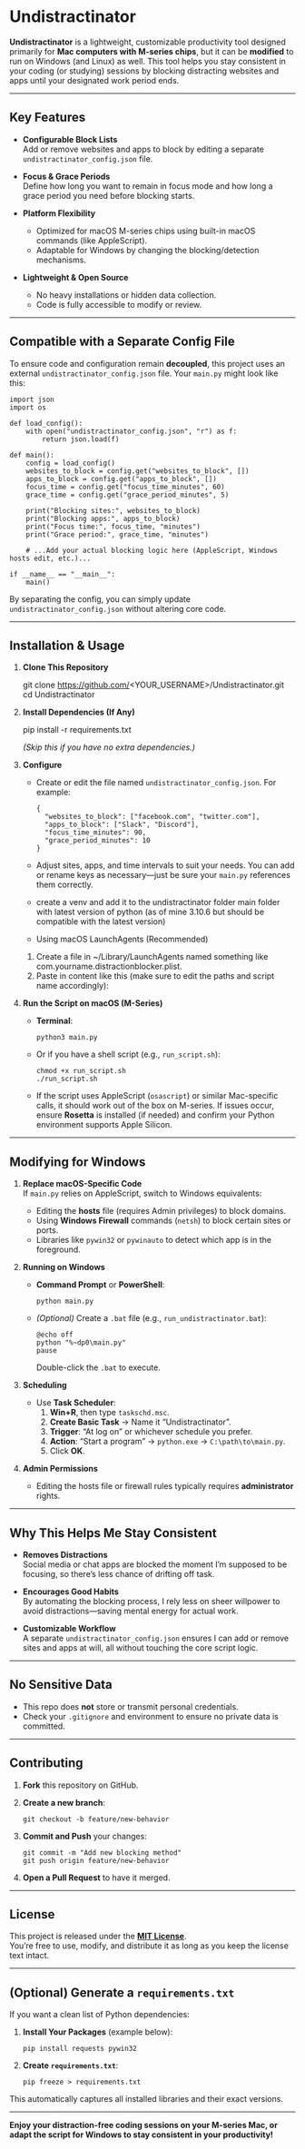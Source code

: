 # Undistractinator

**Undistractinator** is a lightweight, customizable productivity tool designed primarily for **Mac computers with M-series chips**, but it can be **modified** to run on Windows (and Linux) as well. This tool helps you stay consistent in your coding (or studying) sessions by blocking distracting websites and apps until your designated work period ends.

---

## Key Features

- **Configurable Block Lists**  
  Add or remove websites and apps to block by editing a separate `undistractinator_config.json` file.

- **Focus & Grace Periods**  
  Define how long you want to remain in focus mode and how long a grace period you need before blocking starts.

- **Platform Flexibility**  
  - Optimized for macOS M-series chips using built-in macOS commands (like AppleScript).  
  - Adaptable for Windows by changing the blocking/detection mechanisms.

- **Lightweight & Open Source**  
  - No heavy installations or hidden data collection.  
  - Code is fully accessible to modify or review.

---

## Compatible with a Separate Config File

To ensure code and configuration remain **decoupled**, this project uses an external `undistractinator_config.json` file. Your `main.py` might look like this:

    import json
    import os

    def load_config():
        with open("undistractinator_config.json", "r") as f:
            return json.load(f)

    def main():
        config = load_config()
        websites_to_block = config.get("websites_to_block", [])
        apps_to_block = config.get("apps_to_block", [])
        focus_time = config.get("focus_time_minutes", 60)
        grace_time = config.get("grace_period_minutes", 5)

        print("Blocking sites:", websites_to_block)
        print("Blocking apps:", apps_to_block)
        print("Focus time:", focus_time, "minutes")
        print("Grace period:", grace_time, "minutes")

        # ...Add your actual blocking logic here (AppleScript, Windows hosts edit, etc.)...

    if __name__ == "__main__":
        main()

By separating the config, you can simply update `undistractinator_config.json` without altering core code.

---

## Installation & Usage

1. **Clone This Repository**

    git clone https://github.com/<YOUR_USERNAME>/Undistractinator.git
    cd Undistractinator

2. **Install Dependencies (If Any)**

    pip install -r requirements.txt

   *(Skip this if you have no extra dependencies.)*

3. **Configure**

   - Create or edit the file named `undistractinator_config.json`. For example:
     
         {
           "websites_to_block": ["facebook.com", "twitter.com"],
           "apps_to_block": ["Slack", "Discord"],
           "focus_time_minutes": 90,
           "grace_period_minutes": 10
         }
     
   - Adjust sites, apps, and time intervals to suit your needs. You can add or rename keys as necessary—just be sure your `main.py` references them correctly.
   - create a venv and add it to the undistractinator folder main folder with latest version of python (as of mine 3.10.6 but should be compatible with the latest version)


    - Using macOS LaunchAgents (Recommended)
	1.	Create a file in ~/Library/LaunchAgents named something like com.yourname.distractionblocker.plist.
	2.	Paste in content like this (make sure to edit the paths and script name accordingly):

4. **Run the Script on macOS (M-Series)**

   - **Terminal**:
     
         python3 main.py

   - Or if you have a shell script (e.g., `run_script.sh`):
     
         chmod +x run_script.sh
         ./run_script.sh

   - If the script uses AppleScript (`osascript`) or similar Mac-specific calls, it should work out of the box on M-series. If issues occur, ensure **Rosetta** is installed (if needed) and confirm your Python environment supports Apple Silicon.

---

## Modifying for Windows

1. **Replace macOS-Specific Code**  
   If `main.py` relies on AppleScript, switch to Windows equivalents:
   - Editing the **hosts** file (requires Admin privileges) to block domains.
   - Using **Windows Firewall** commands (`netsh`) to block certain sites or ports.
   - Libraries like `pywin32` or `pywinauto` to detect which app is in the foreground.

2. **Running on Windows**

   - **Command Prompt** or **PowerShell**:

         python main.py

   - *(Optional)* Create a `.bat` file (e.g., `run_undistractinator.bat`):

         @echo off
         python "%~dp0\main.py"
         pause

     Double-click the `.bat` to execute.

3. **Scheduling**

   - Use **Task Scheduler**:
     1. **Win+R**, then type `taskschd.msc`.
     2. **Create Basic Task** → Name it “Undistractinator”.
     3. **Trigger**: “At log on” or whichever schedule you prefer.
     4. **Action**: “Start a program” → `python.exe` → `C:\path\to\main.py`.
     5. Click **OK**.

4. **Admin Permissions**  
   - Editing the hosts file or firewall rules typically requires **administrator** rights.

---

## Why This Helps Me Stay Consistent

- **Removes Distractions**  
  Social media or chat apps are blocked the moment I’m supposed to be focusing, so there’s less chance of drifting off task.

- **Encourages Good Habits**  
  By automating the blocking process, I rely less on sheer willpower to avoid distractions—saving mental energy for actual work.

- **Customizable Workflow**  
  A separate `undistractinator_config.json` ensures I can add or remove sites and apps at will, all without touching the core script logic.

---

## No Sensitive Data

- This repo does **not** store or transmit personal credentials.  
- Check your `.gitignore` and environment to ensure no private data is committed.

---

## Contributing

1. **Fork** this repository on GitHub.  
2. **Create a new branch**:
   
       git checkout -b feature/new-behavior
   
3. **Commit and Push** your changes:
   
       git commit -m "Add new blocking method"
       git push origin feature/new-behavior
   
4. **Open a Pull Request** to have it merged.

---

## License

This project is released under the **[MIT License](LICENSE)**.  
You’re free to use, modify, and distribute it as long as you keep the license text intact.

---

## (Optional) Generate a `requirements.txt`

If you want a clean list of Python dependencies:

1. **Install Your Packages** (example below):

       pip install requests pywin32

2. **Create `requirements.txt`**:

       pip freeze > requirements.txt

This automatically captures all installed libraries and their exact versions.

---

**Enjoy your distraction-free coding sessions on your M-series Mac, or adapt the script for Windows to stay consistent in your productivity!**